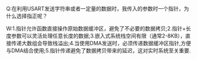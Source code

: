 Q:在利用USART发送字符串或者一定量的数据时，我传入的参数时一个指针，为什么选择指正呢？

W:1.指针允许函数直接操作原始数据缓冲区，避免了不必要的数据拷贝;2.指针+长度参数可以灵活处理任意长度的数据;3.嵌入式系统栈空间有限（通常2-8KB），直接传递大数组会导致栈溢出;4.当使用DMA发送时，必须传递数据缓冲区指针,方便
与DMA结合使用;5.指针传递避免了数据拷贝带来的延迟，这对实时系统至关重要.


